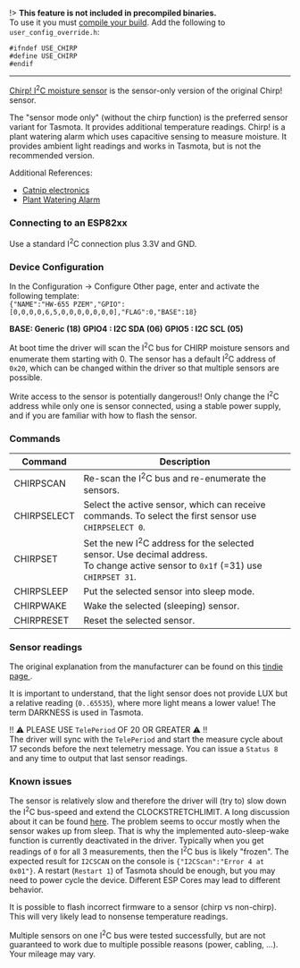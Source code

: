 !> **This feature is not included in precompiled binaries.**     
To use it you must [compile your build](compile-your-build). Add the following to `user_config_override.h`:
```
#ifndef USE_CHIRP
#define USE_CHIRP
#endif
```
----

[Chirp! I<sup>2</sup>C moisture sensor](https://github.com/Miceuz/i2c-moisture-sensor) is the sensor-only version of the original Chirp! sensor.  

The "sensor mode only" (without the chirp function) is the preferred sensor variant for Tasmota. It provides additional temperature readings. Chirp! is a plant watering alarm which uses capacitive sensing to measure moisture. It provides ambient light readings and works in Tasmota, but is not the recommended version.  

Additional References:
- [Catnip electronics](https://www.tindie.com/stores/miceuz/)  
- [Plant Watering Alarm](https://github.com/Miceuz/PlantWateringAlarm)  

### Connecting to an ESP82xx
Use a standard I<sup>2</sup>C connection plus 3.3V and GND.

### Device Configuration
In the Configuration -> Configure Other page, enter and activate  the following template:  
`{"NAME":"HW-655 PZEM","GPIO":[0,0,0,0,6,5,0,0,0,0,0,0,0],"FLAG":0,"BASE":18}`  

**BASE: Generic (18)**
**GPIO4 : I2C SDA (06)**
**GPIO5 : I2C SCL (05)**
  
At boot time the driver will scan the I<sup>2</sup>C bus for CHIRP moisture sensors and enumerate them starting with 0. The sensor has a default I<sup>2</sup>C address of `0x20`, which can be changed within the driver so that multiple sensors are possible.  

Write access to the sensor is potentially dangerous!! Only change the I<sup>2</sup>C address while only one is sensor connected, using a stable power supply, and if you are familiar with how to flash the sensor.  

### Commands
| Command | Description |
| -- | -- |
| CHIRPSCAN | Re-scan the I<sup>2</sup>C bus and re-enumerate the sensors.
| CHIRPSELECT | Select the active sensor, which can receive commands. To select the first sensor use `CHIRPSELECT 0`.  
| CHIRPSET | Set the new I<sup>2</sup>C address for the selected sensor. Use decimal address.<BR>To change active sensor to `0x1f` (=31) use `CHIRPSET 31`.  
| CHIRPSLEEP | Put the selected sensor into sleep mode.
| CHIRPWAKE | Wake the selected (sleeping) sensor.  
| CHIRPRESET | Reset the selected sensor.

### Sensor readings
The original explanation from the manufacturer can be found on this [tindie page ](https://www.tindie.com/products/miceuz/i2c-soil-moisture-sensor/).  

It is important to understand, that the light sensor does not provide LUX but a relative reading (`0..65535`), where more light means a lower value!  The term DARKNESS is used in Tasmota.  

!! ⚠️ PLEASE USE `TelePeriod` OF 20 OR GREATER ⚠️ !!  
The driver will sync with the `TelePeriod` and start the measure cycle about 17 seconds before the next telemetry message. You can issue a `Status 8` and any time to output that last sensor readings.  

### Known issues
The sensor is relatively slow and therefore the driver will (try to) slow down the I<sup>2</sup>C bus-speed and extend the CLOCKSTRETCHLIMIT. A long discussion about it can be found [here](https://github.com/Apollon77/I2CSoilMoistureSensor/issues/8). The problem seems to occur mostly when the sensor wakes up from sleep. That is why the implemented auto-sleep-wake function is currently deactivated in the driver. Typically when you get readings of `0` for all 3 measurements, then the I<sup>2</sup>C bus is likely "frozen". The expected result for `I2CSCAN` on the console is `{"I2CScan":"Error 4 at 0x01"}`. A restart (`Restart 1`) of Tasmota should be enough, but you may need to power cycle the device. Different ESP Cores may lead to different behavior.  

It is possible to flash incorrect firmware to a sensor (chirp vs non-chirp). This will very likely lead to nonsense temperature readings.  

Multiple sensors on one I<sup>2</sup>C  bus were tested successfully, but are not guaranteed to work due to multiple possible reasons (power, cabling, ...). Your mileage may vary.
